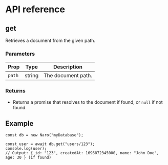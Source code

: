 # API reference

## get

Retrieves a document from the given path.

### Parameters

| Prop   | Type   | Description        |
|--------|--------|--------------------|
| `path` | string | The document path. |

### Returns

- Returns a promise that resolves to the document if found, or `null` if not found.

## Example

```js{3}
const db = new Naro("myDatabase");

const user = await db.get("users/123");
console.log(user);
// Output: { id: "123", createdAt: 1696872345000, name: "John Doe", age: 30 } (if found)
```



